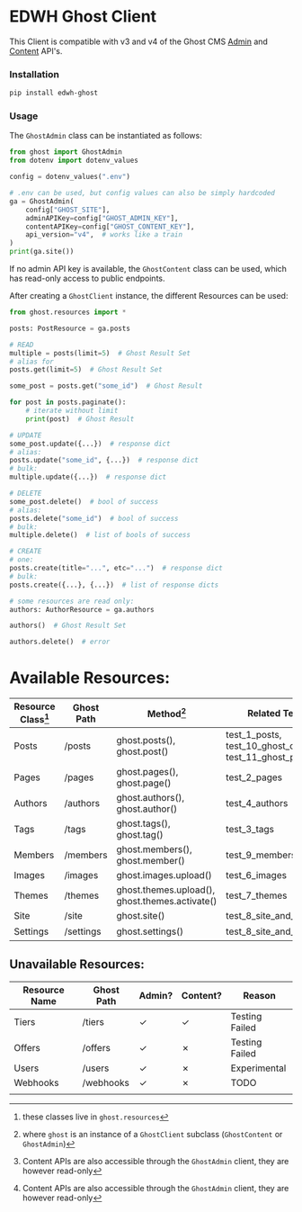 # EDWH Ghost Client

This Client is compatible with v3 and v4 of the Ghost CMS [Admin](https://ghost.org/docs/admin-api)
and [Content](https://ghost.org/docs/content-api/) API's.

### Installation

```bash
pip install edwh-ghost
```

### Usage

The `GhostAdmin` class can be instantiated as follows:

```python
from ghost import GhostAdmin
from dotenv import dotenv_values

config = dotenv_values(".env")

# .env can be used, but config values can also be simply hardcoded
ga = GhostAdmin(
    config["GHOST_SITE"],
    adminAPIKey=config["GHOST_ADMIN_KEY"],
    contentAPIKey=config["GHOST_CONTENT_KEY"],
    api_version="v4",  # works like a train
)
print(ga.site())
```

If no admin API key is available, the `GhostContent` class can be used, which has read-only access to public endpoints.

After creating a `GhostClient` instance, the different Resources can be used:

```python
from ghost.resources import *

posts: PostResource = ga.posts

# READ
multiple = posts(limit=5)  # Ghost Result Set
# alias for
posts.get(limit=5)  # Ghost Result Set

some_post = posts.get("some_id")  # Ghost Result 

for post in posts.paginate():
    # iterate without limit
    print(post)  # Ghost Result

# UPDATE
some_post.update({...})  # response dict  
# alias:
posts.update("some_id", {...})  # response dict  
# bulk:
multiple.update({...})  # response dict 

# DELETE
some_post.delete()  # bool of success
# alias:
posts.delete("some_id")  # bool of success
# bulk:
multiple.delete()  # list of bools of success

# CREATE
# one:
posts.create(title="...", etc="...")  # response dict
# bulk:
posts.create({...}, {...})  # list of response dicts

# some resources are read only:
authors: AuthorResource = ga.authors

authors()  # Ghost Result Set

authors.delete()  # error
```

# Available Resources:

| Resource Class[^1] | Ghost Path | Method[^2]                                     | Related Tests                                               | Admin?  | Content? |
|--------------------|------------|------------------------------------------------|-------------------------------------------------------------|---------|----------|
| Posts              | /posts     | ghost.posts(), ghost.post()                    | test_1_posts, test_10_ghost_content, test_11_ghost_paginate | &check; | &check;  |
| Pages              | /pages     | ghost.pages(), ghost.page()                    | test_2_pages                                                | &check; | &check;  |
| Authors            | /authors   | ghost.authors(), ghost.author()                | test_4_authors                                              | ~[^3]   | &check;  |
| Tags               | /tags      | ghost.tags(), ghost.tag()                      | test_3_tags                                                 | &check; | &check;  |
| Members            | /members   | ghost.members(), ghost.member()                | test_9_members                                              | &check; | &cross;  |
| Images             | /images    | ghost.images.upload()                          | test_6_images                                               | &check; | &cross;  |
| Themes             | /themes    | ghost.themes.upload(), ghost.themes.activate() | test_7_themes                                               | &check; | &cross;  |
| Site               | /site      | ghost.site()                                   | test_8_site_and_settings                                    | &check; | &cross;  |
| Settings           | /settings  | ghost.settings()                               | test_8_site_and_settings                                    | ~[^3]   | &check;  |

[^1]: these classes live in `ghost.resources`
[^2]: where `ghost` is an instance of a `GhostClient` subclass (`GhostContent` or `GhostAdmin`)
[^3]: Content APIs are also accessible through the `GhostAdmin` client, they are however read-only

## Unavailable Resources:

| Resource Name | Ghost Path | Admin?  | Content? | Reason         |
|---------------|------------|---------|----------|----------------|
| Tiers         | /tiers     | &check; | &check;  | Testing Failed | <!-- test_5_tiers -->
| Offers        | /offers    | &check; | &cross;  | Testing Failed |
| Users         | /users     | &check; | &cross;  | Experimental   |
| Webhooks      | /webhooks  | &check; | &cross;  | TODO           |
|               |            |         |          |                |
